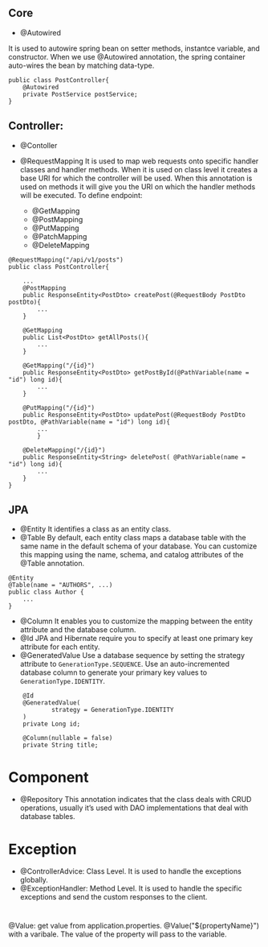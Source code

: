 ## Core
- @Autowired

It is used to autowire spring bean on setter methods, instantce variable, and constructor. When we use @Autowired annotation, the spring container auto-wires the bean by matching data-type.

```
public class PostController{
    @Autowired
    private PostService postService;
}
```

## Controller:
- @Contoller

- @RequestMapping
It is used to map web requests onto specific handler classes and handler methods. When it is used on class level it creates a base URI for which the controller will be used. When this annotation is used on methods it will give you the URI on which the handler methods will be executed. 
To define endpoint:
    - @GetMapping
    - @PostMapping
    - @PutMapping
    - @PatchMapping
    - @DeleteMapping
```
@RequestMapping("/api/v1/posts")
public class PostController{

    ...
    @PostMapping
    public ResponseEntity<PostDto> createPost(@RequestBody PostDto postDto){
        ...
    }

    @GetMapping
    public List<PostDto> getAllPosts(){
        ...
    }

    @GetMapping("/{id}")
    public ResponseEntity<PostDto> getPostById(@PathVariable(name = "id") long id){
        ...
    }

    @PutMapping("/{id}")
    public ResponseEntity<PostDto> updatePost(@RequestBody PostDto postDto, @PathVariable(name = "id") long id){
        ...
        }

    @DeleteMapping("/{id}")
    public ResponseEntity<String> deletePost( @PathVariable(name = "id") long id){
        ...
    }
}
```

## JPA
- @Entity
It identifies a class as an entity class.
- @Table
By default, each entity class maps a database table with the same name in the default schema of your database. You can customize this mapping using the name, schema, and catalog attributes of the @Table annotation.
```
@Entity
@Table(name = "AUTHORS", ...)
public class Author {
    ...
}
```
- @Column
It enables you to customize the mapping between the entity attribute and the database column. 
- @Id
JPA and Hibernate require you to specify at least one primary key attribute for each entity. 
- @GeneratedValue
Use a database sequence by setting the strategy attribute to `GenerationType.SEQUENCE`. Use an auto-incremented database column to generate your primary key values to `GenerationType.IDENTITY`.
```
    @Id
    @GeneratedValue(
            strategy = GenerationType.IDENTITY
    )
    private Long id;

    @Column(nullable = false)
    private String title;
```

# Component
- @Repository
This annotation indicates that the class deals with CRUD operations, usually it’s used with DAO implementations that deal with database tables.

# Exception
- @ControllerAdvice: Class Level. It is used to handle the exceptions globally.
- @ExceptionHandler: Method Level. It is used to handle the specific exceptions and send the custom responses to the client.

# 
@Value: get value from application.properties. @Value("${propertyName}") with a varibale. The value of the property will pass to the variable.
